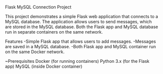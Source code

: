 Flask MySQL Connection Project

This project demonstrates a simple Flask web application that connects to a MySQL database. The application allows users to send messages, which are stored in the MySQL database. Both the Flask app and MySQL database run in separate containers on the same network.

Features
-Simple Flask app that allows users to add messages.
-Messages are saved in a MySQL database.
-Both Flask app and MySQL container run on the same Docker network.

~Prerequisites
Docker (for running containers)
Python 3.x (for the Flask app)
MySQL (inside Docker container)
